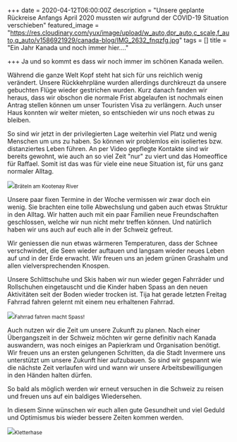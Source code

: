 +++
date = 2020-04-12T06:00:00Z
description = "Unsere geplante Rückreise Anfangs April 2020 mussten wir aufgrund der COVID-19 Situation verschieben"
featured_image = "https://res.cloudinary.com/yux/image/upload/w_auto,dpr_auto,c_scale,f_auto,q_auto/v1586921929/canada-blog/IMG_2632_fnqzfg.jpg"
tags = []
title = "Ein Jahr Kanada und noch immer hier...."

+++
Ja und so kommt es dass wir noch immer im schönen Kanada weilen.

Während die ganze Welt Kopf steht hat sich für uns reichlich wenig verändert. Unsere Rückkehrpläne wurden allerdings durchkreuzt da unsere gebuchten Flüge wieder gestrichen wurden. Kurz danach fanden wir heraus, dass wir obschon die normale Frist abgelaufen ist nochmals einen Antrag stellen können um unser Touristen Visa zu verlängern. Auch unser Haus konnten wir weiter mieten, so entschieden wir uns noch etwas zu bleiben.

So sind wir jetzt in der privilegierten Lage weiterhin viel Platz und wenig Menschen um uns zu haben. So können wir problemlos ein isoliertes bzw. distanziertes Leben führen. An per Video gepflegte Kontakte sind wir bereits gewohnt, wie auch an so viel Zeit "nur" zu viert und das Homeoffice für Raffael. Somit ist das was für viele eine neue Situation ist, für uns ganz normaler Alltag.

![](https://res.cloudinary.com/yux/image/upload/w_auto,dpr_auto,c_scale,f_auto,q_auto/v1586922278/canada-blog/IMG_2603_pnfcdw.jpg)<small>Bräteln am Kootenay River</small>

Unsere paar fixen Termine in der Woche vermissen wir zwar doch ein wenig. Sie brachten eine tolle Abwechslung und gaben auch etwas Struktur in den Alltag. Wir hatten auch mit ein paar Familien neue Freundschaften geschlossen, welche wir nun nicht mehr treffen können. Und natürlich haben wir uns auch auf euch alle in der Schweiz gefreut.

Wir geniessen die nun etwas wärmeren Temperaturen, dass der Schnee verschwindet, die Seen wieder auftauen und langsam wieder neues Leben auf und in der Erde erwacht. Wir freuen uns an jedem grünen Grashalm und allen vielversprechenden Knospen.

Unsere Schlittschuhe und Skis haben wir nun wieder gegen Fahrräder und Rollschuhen eingetauscht und die Kinder haben Spass an den neuen Aktivitäten seit der Boden wieder trocken ist. Tija hat gerade letzten Freitag Fahrrad fahren gelernt mit einem neu erhaltenen Fahrrad.

![](https://res.cloudinary.com/yux/image/upload/w_auto,dpr_auto,c_scale,f_auto,q_auto/v1586921544/canada-blog/IMG_2798_fta4lz.jpg)<small>Fahrrad fahren macht Spass!</small>

Auch nutzen wir die Zeit um unsere Zukunft zu planen. Nach einer Übergangszeit in der Schweiz möchten wir gerne definitiv nach Kanada auswandern, was noch einiges an Papierkram und Organisation benötigt. Wir freuen uns an ersten gelungenen Schritten, da die Stadt Invermere uns unterstützt um unsere Zukunft hier aufzubauen. So sind wir gespannt wie die nächste Zeit verlaufen wird und wann wir unsere Arbeitsbewilligungen in den Händen halten dürfen.

So bald als möglich werden wir erneut versuchen in die Schweiz zu reisen und freuen uns auf ein baldiges Wiedersehen.

In diesem Sinne wünschen wir euch allen gute Gesundheit und viel Geduld und Optimismus bis wieder bessere Zeiten kommen werden.

![](https://res.cloudinary.com/yux/image/upload/w_auto,dpr_auto,c_scale,f_auto,q_auto/v1586921863/canada-blog/IMG_2673_aguvct.jpg)<small>Kletterhase</small>